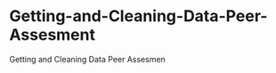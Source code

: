 Getting-and-Cleaning-Data-Peer-Assesment
========================================

Getting and Cleaning Data Peer Assesmen
